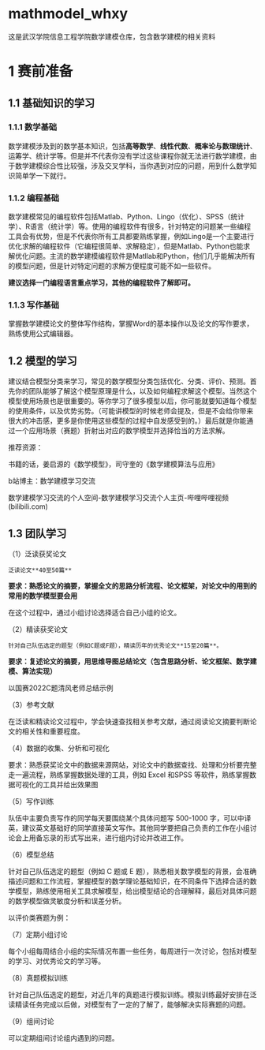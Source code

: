 # mathmodel_whxy
这是武汉学院信息工程学院数学建模仓库，包含数学建模的相关资料
# 1 赛前准备
## 1.1 基础知识的学习
### 1.1.1 数学基础
数学建模涉及到的数学基本知识，包括**高等数学**、**线性代数**、**概率论与数理统计**、运筹学、统计学等。但是并不代表你没有学过这些课程你就无法进行数学建模，由于数学建模综合性比较强，涉及交叉学科，当你遇到对应的问题，用到什么数学知识简单学一下就行。
### 1.1.2 编程基础
数学建模常见的编程软件包括Matlab、Python、Lingo（优化）、SPSS（统计学）、R语言（统计学）等。使用的编程软件有很多，针对特定的问题某一些编程工具会有优势，但是不代表你所有工具都要熟练掌握，例如Lingo是一个主要进行优化求解的编程软件（它编程很简单、求解稳定），但是Matlab、Python也能求解优化问题。主流的数学建模编程软件是Matllab和Python，他们几乎能解决所有的模型问题，但是针对特定问题的求解方便程度可能不如一些软件。

**建议选择一门编程语言重点学习，其他的编程软件了解即可。**
### 1.1.3 写作基础
掌握数学建模论文的整体写作结构，掌握Word的基本操作以及论文的写作要求，熟练使用公式编辑器。 
## 1.2 模型的学习
建议结合模型分类来学习，常见的数学模型分类包括优化、分类、评价、预测。首先你的团队能够了解这个模型原理是什么，以及如何编程求解这个模型。当然这个模型使用场景也是很重要的。等你学习了很多模型以后，你可能就要知道每个模型的使用条件，以及优势劣势。（可能讲模型的时候老师会提及，但是不会给你带来很大的冲击感，更多是你使用这些模型的过程中自发感受到的。）最后就是你能通过一个应用场景（赛题）折射出对应的数学模型并选择恰当的方法求解。

推荐资源：

书籍的话，姜启源的《数学模型》，司守奎的《数学建模算法与应用》

b站博主：数学建模学习交流

数学建模学习交流的个人空间-数学建模学习交流个人主页-哔哩哔哩视频 (bilibili.com)
## 1.3 团队学习

（1）泛读获奖论文

    泛读论文**40至50篇**
    
**要求：熟悉论文的摘要，掌握全文的思路分析流程、论文框架，对论文中的用到的常用的数学模型要会用**

在这个过程中，通过小组讨论选择适合自己小组的论文。

（2）精读获奖论文

    针对自己队伍选定的题型（例如C题或F题），精读历年的优秀论文**15至20篇**。
    
**要求：复述论文的摘要，用思维导图总结论文（包含思路分析、论文框架、数学建模、算法实现）**

以国赛2022C题清风老师总结示例

 
（3）参考文献

在泛读和精读论文过程中，学会快速查找相关参考文献，通过阅读论文摘要判断论文的相关性和重要程度。

（4）数据的收集、分析和可视化

要求：熟悉获奖论文中的数据来源网站，对论文中的数据查找、处理和分析要完整走一遍流程，熟练掌握数据处理的工具，例如 Excel 和SPSS 等软件，熟练掌握数据可视化的工具并给出效果图

（5）写作训练

队伍中主要负责写作的同学每天要围绕某个具体问题写 500-1000 字，可以中译英，建议英文基础好的同学直接英文写作。其他同学要把自己负责的工作在小组讨论会上用备忘录的形式写出来，进行组内讨论并改进工作。

（6）模型总结

针对自己队伍选定的题型（例如 C 题或 E 题），熟悉相关数学模型的背景，会准确描述问题和工作流程，掌握模型的数学理论基础知识，在不同条件下选择合适的数学模型，熟练使用相关工具求解模型，给出模型结论的合理解释，最后对具体问题的数学模型做灵敏度分析和误差分析。

以评价类赛题为例：
  
（7）定期小组讨论

每个小组每周结合小组的实际情况布置一些任务，每周进行一次讨论，包括对模型的学习、对优秀论文的学习等。

（8）真题模拟训练

针对自己队伍选定的题型，对近几年的真题进行模拟训练。模拟训练最好安排在泛读精读任务完成以后做，对模型有了一定的了解了，能够解决实际赛题的问题。

（9）组间讨论

可以定期组间讨论组内遇到的问题。

